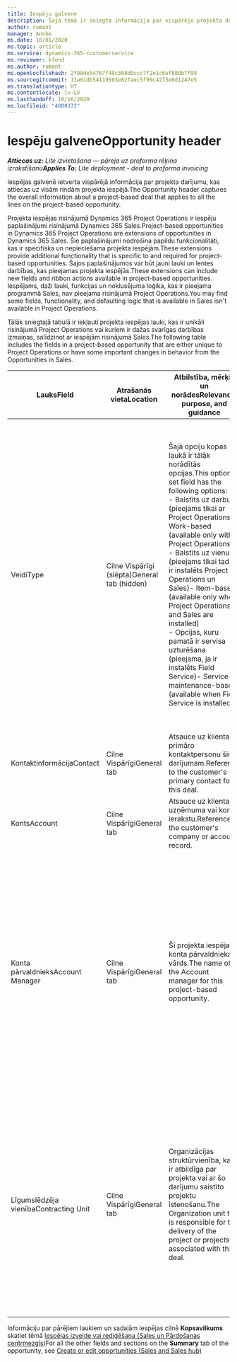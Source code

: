 ```yaml
---
title: Iespēju galvene
description: Šajā tēmā ir sniegta informācija par vispārējo projekta darījumu un projekta iespēju rindu informāciju.
author: rumant
manager: Annbe
ms.date: 10/01/2020
ms.topic: article
ms.service: dynamics-365-customerservice
ms.reviewer: kfend
ms.author: rumant
ms.openlocfilehash: 2f08de54767f49c308d0ccc7f2e1c6ef880b7f99
ms.sourcegitcommit: 11a61db54119503e82faec5f99c4273e8d1247e5
ms.translationtype: HT
ms.contentlocale: lv-LV
ms.lasthandoff: 10/16/2020
ms.locfileid: "4080372"
---
```

# <a name="opportunity-header"></a><span data-ttu-id="0d43a-103">Iespēju galvene</span><span class="sxs-lookup"><span data-stu-id="0d43a-103">Opportunity header</span></span>

<span data-ttu-id="0d43a-104">_**Attiecas uz:** Lite izvietošana — pāreja uz proforma rēķina izrakstīšanu_</span><span class="sxs-lookup"><span data-stu-id="0d43a-104">_**Applies To:** Lite deployment - deal to proforma invoicing_</span></span>

<span data-ttu-id="0d43a-105">Iespējas galvenē ietverta vispārējā informācija par projekta darījumu, kas attiecas uz visām rindām projekta iespējā.</span><span class="sxs-lookup"><span data-stu-id="0d43a-105">The Opportunity header captures the overall information about a project-based deal that applies to all the lines on the project-based opportunity.</span></span>

<span data-ttu-id="0d43a-106">Projekta iespējas risinājumā Dynamics 365 Project Operations ir iespēju paplašinājumi risinājumā Dynamics 365 Sales.</span><span class="sxs-lookup"><span data-stu-id="0d43a-106">Project-based opportunities in Dynamics 365 Project Operations are extensions of opportunities in Dynamics 365 Sales.</span></span> <span data-ttu-id="0d43a-107">Šie paplašinājumi nodrošina papildu funkcionalitāti, kas ir specifiska un nepieciešama projekta iespējām.</span><span class="sxs-lookup"><span data-stu-id="0d43a-107">These extensions provide additional functionality that is specific to and required for project-based opportunities.</span></span> <span data-ttu-id="0d43a-108">Šajos paplašinājumos var būt jauni lauki un lentes darbības, kas pieejamas projekta iespējās.</span><span class="sxs-lookup"><span data-stu-id="0d43a-108">These extensions can include new fields and ribbon actions available in project-based opportunities.</span></span> <span data-ttu-id="0d43a-109">Iespējams, daži lauki, funkcijas un noklusējuma loģika, kas ir pieejama programmā Sales, nav pieejama risinājumā Project Operations.</span><span class="sxs-lookup"><span data-stu-id="0d43a-109">You may find some fields, functionality, and defaulting logic that is available in Sales isn't available in Project Operations.</span></span>

<span data-ttu-id="0d43a-110">Tālāk sniegtajā tabulā ir iekļauti projekta iespējas lauki, kas ir unikāli risinājumā Project Operations vai kuriem ir dažas svarīgas darbības izmaiņas, salīdzinot ar iespējām risinājumā Sales.</span><span class="sxs-lookup"><span data-stu-id="0d43a-110">The following table includes the fields in a project-based opportunity that are either unique to Project Operations or have some important changes in behavior from the Opportunities in Sales.</span></span>

| <span data-ttu-id="0d43a-111">**Lauks**</span><span class="sxs-lookup"><span data-stu-id="0d43a-111">**Field**</span></span> | <span data-ttu-id="0d43a-112">**Atrašanās vieta**</span><span class="sxs-lookup"><span data-stu-id="0d43a-112">**Location**</span></span> | <span data-ttu-id="0d43a-113">**Atbilstība, mērķis un norādes**</span><span class="sxs-lookup"><span data-stu-id="0d43a-113">**Relevance, purpose, and guidance**</span></span> | <span data-ttu-id="0d43a-114">**Lejupstraumes ietekme**</span><span class="sxs-lookup"><span data-stu-id="0d43a-114">**Downstream impact**</span></span> |
| --- | --- | --- | --- |
| <span data-ttu-id="0d43a-115">Veidi</span><span class="sxs-lookup"><span data-stu-id="0d43a-115">Type</span></span> | <span data-ttu-id="0d43a-116">Cilne Vispārīgi (slēpta)</span><span class="sxs-lookup"><span data-stu-id="0d43a-116">General tab (hidden)</span></span> | <span data-ttu-id="0d43a-117">Šajā opciju kopas laukā ir tālāk norādītās opcijas.</span><span class="sxs-lookup"><span data-stu-id="0d43a-117">This option set field has the following options:</span></span></br><span data-ttu-id="0d43a-118">- Balstīts uz darbu (pieejams tikai ar Project Operations)</span><span class="sxs-lookup"><span data-stu-id="0d43a-118">- Work-based (available only with Project Operations)</span></span></br><span data-ttu-id="0d43a-119">- Balstīts uz vienumu (pieejams tikai tad, ja ir instalēts Project Operations un Sales)</span><span class="sxs-lookup"><span data-stu-id="0d43a-119">- Item-based (available only when Project Operations and Sales are installed)</span></span></br><span data-ttu-id="0d43a-120">- Opcijas, kuru pamatā ir servisa uzturēšana (pieejama, ja ir instalēts Field Service)</span><span class="sxs-lookup"><span data-stu-id="0d43a-120">- Service maintenance-based (available when Field Service is installed)</span></span> | <span data-ttu-id="0d43a-121">Ja izmantojat Project Operations, šī lauka vērtība automātiski tiek uzstādīta uz **Balstīts uz darbu** , kas klasificē iespēju kā balstītu uz projektu.</span><span class="sxs-lookup"><span data-stu-id="0d43a-121">When you use Project Operations, this field value is automatically set to **Work-based** which classifies the Opportunity as project-based.</span></span> <span data-ttu-id="0d43a-122">Iespējai jābūt balstītai uz projektu, lai iespējotu visus projektam specifiskos paplašinājumus un funkcionalitāti šī darījuma lejupstraumes pārdošanas procesā.</span><span class="sxs-lookup"><span data-stu-id="0d43a-122">An Opportunity should be project-based to enable all project-specific extensions and functionality in the downstream sales process for this deal.</span></span> |
| <span data-ttu-id="0d43a-123">Kontaktinformācija</span><span class="sxs-lookup"><span data-stu-id="0d43a-123">Contact</span></span> | <span data-ttu-id="0d43a-124">Cilne Vispārīgi</span><span class="sxs-lookup"><span data-stu-id="0d43a-124">General tab</span></span> | <span data-ttu-id="0d43a-125">Atsauce uz klienta primāro kontaktpersonu šim darījumam.</span><span class="sxs-lookup"><span data-stu-id="0d43a-125">Reference to the customer's primary contact for this deal.</span></span> | |
| <span data-ttu-id="0d43a-126">Konts</span><span class="sxs-lookup"><span data-stu-id="0d43a-126">Account</span></span> | <span data-ttu-id="0d43a-127">Cilne Vispārīgi</span><span class="sxs-lookup"><span data-stu-id="0d43a-127">General tab</span></span> | <span data-ttu-id="0d43a-128">Atsauce uz klienta uzņēmuma vai konta ierakstu.</span><span class="sxs-lookup"><span data-stu-id="0d43a-128">Reference to the customer's company or account record.</span></span> | |
| <span data-ttu-id="0d43a-129">Konta pārvaldnieks</span><span class="sxs-lookup"><span data-stu-id="0d43a-129">Account Manager</span></span> | <span data-ttu-id="0d43a-130">Cilne Vispārīgi</span><span class="sxs-lookup"><span data-stu-id="0d43a-130">General tab</span></span> | <span data-ttu-id="0d43a-131">Šī projekta iespējas konta pārvaldnieka vārds.</span><span class="sxs-lookup"><span data-stu-id="0d43a-131">The name of the Account manager for this project-based opportunity.</span></span> | <span data-ttu-id="0d43a-132">Konta pārvaldnieks ir atbildīgs par attiecību ar klientu pārvaldīšanu līdz projekta pabeigšanai.</span><span class="sxs-lookup"><span data-stu-id="0d43a-132">The Account manager is responsible for managing the relationship with the customer through the completion of this project.</span></span> <span data-ttu-id="0d43a-133">Pamatojoties uz rezervējamā resursa ierakstu, kas saistīts ar konta pārvaldnieku, līgumslēdzēja vienība ir noklusējuma vērtība.</span><span class="sxs-lookup"><span data-stu-id="0d43a-133">Based on the bookable resource record tied to the Account manager, the contracting unit is defaulted.</span></span> |
| <span data-ttu-id="0d43a-134">Līgumslēdzēja vienība</span><span class="sxs-lookup"><span data-stu-id="0d43a-134">Contracting Unit</span></span> | <span data-ttu-id="0d43a-135">Cilne Vispārīgi</span><span class="sxs-lookup"><span data-stu-id="0d43a-135">General tab</span></span> | <span data-ttu-id="0d43a-136">Organizācijas struktūrvienība, kas ir atbildīga par projekta vai ar šo darījumu saistīto projektu īstenošanu.</span><span class="sxs-lookup"><span data-stu-id="0d43a-136">The Organization unit that is responsible for the delivery of the project or projects associated with this deal.</span></span> | <span data-ttu-id="0d43a-137">Līgumslēdzēja vienība ir uzņēmuma nodaļa, kas pabeidz projektu(-us) pēc darījuma slēgšanas.</span><span class="sxs-lookup"><span data-stu-id="0d43a-137">The contracting unit is the division of the company that will complete the project(s) after the deal is closed.</span></span> <span data-ttu-id="0d43a-138">Katrai līgumslēdzējai vienībai ir valūta, un šo valūtu lieto, lai ziņotu projekta laikā radušās prognozētās un faktiskās izmaksas.</span><span class="sxs-lookup"><span data-stu-id="0d43a-138">Every contracting unit has a currency, and this currency is used to report estimated and actual costs incurred during the project.</span></span> |

<span data-ttu-id="0d43a-139">Informāciju par pārējiem laukiem un sadaļām iespējas cilnē **Kopsavilkums** skatiet tēmā [Iespējas izveide vai rediģēšana (Sales un Pārdošanas centrmezgls)](https://docs.microsoft.com/dynamics365/sales-enterprise/create-edit-opportunity-sales)</span><span class="sxs-lookup"><span data-stu-id="0d43a-139">For all the other fields and sections on the **Summary** tab of the opportunity, see [Create or edit opportunities (Sales and Sales hub)](https://docs.microsoft.com/dynamics365/sales-enterprise/create-edit-opportunity-sales)</span></span>
